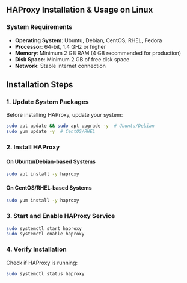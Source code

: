 ## HAProxy Installation & Usage on Linux

### **System Requirements**

- **Operating System**: Ubuntu, Debian, CentOS, RHEL, Fedora
- **Processor**: 64-bit, 1.4 GHz or higher
- **Memory**: Minimum 2 GB RAM (4 GB recommended for production)
- **Disk Space**: Minimum 2 GB of free disk space
- **Network**: Stable internet connection



## **Installation Steps**

### **1. Update System Packages**
Before installing HAProxy, update your system:

```bash
sudo apt update && sudo apt upgrade -y  # Ubuntu/Debian
sudo yum update -y  # CentOS/RHEL
```

### **2. Install HAProxy**
#### **On Ubuntu/Debian-based Systems**
```bash
sudo apt install -y haproxy
```

#### **On CentOS/RHEL-based Systems**
```bash
sudo yum install -y haproxy
```

### **3. Start and Enable HAProxy Service**

```bash
sudo systemctl start haproxy
sudo systemctl enable haproxy
```

### **4. Verify Installation**
Check if HAProxy is running:
```bash
sudo systemctl status haproxy
```


